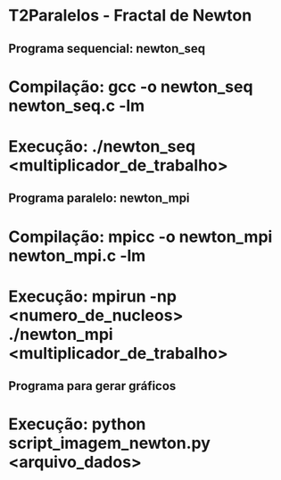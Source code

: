 # T2Paralelos - Fractal de Newton

## Programa sequencial: newton_seq
# Compilação: gcc -o newton_seq newton_seq.c -lm
# Execução: ./newton_seq <multiplicador_de_trabalho>

## Programa paralelo: newton_mpi
# Compilação: mpicc -o newton_mpi newton_mpi.c -lm
# Execução: mpirun -np <numero_de_nucleos> ./newton_mpi <multiplicador_de_trabalho>

## Programa para gerar gráficos
# Execução: python script_imagem_newton.py <arquivo_dados>